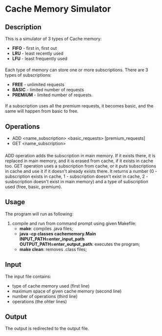 # Cache Memory Simulator

## Description
This is a simulator of 3 types of Cache memory:
- **FIFO** - first in, first out
- **LRU** - least recently used
- **LFU** - least frequently used

####
Each type of memory can store one or more subscriptions. There are 3 types of subscriptions:
- **FREE** - unlimited requests
- **BASIC** - limited number of requests
- **PREMIUM** - limited number of requests.

####
If a subscription uses all the premium requests, it becomes basic, and the same will happen from basic to free.

## Operations
- ADD <name_subscription> <basic_requests> [premium_requests]
- GET <name_subscription>

###
ADD operation adds the subscription in main memory. If it exists there, it is replaced in main memory, and it is erased from cache, if it exists in cache too. GET operation uses a subscription from cache, or it puts subscriptions in cache and use it if it doesn't already exists there. It returns a number (0 - subscription exists in cache, 1 - subscription doesn't exist in cache, 2 - susbscription doesn't exist in main memory) and a type of subscription used (free, basic, premium). 


## Usage
The program will run as following:
1. compile and run from command prompt using given Makefile:
	- **make**: compiles .java files;
	- **java -cp classes cachememory.Main INPUT_PATH=enter_input_path OUTPUT_PATH=enter_output_path**: executes the program;
	- **make clean**: removes .class files;

## Input
The input file contains:
- type of cache memory used (first line)
- maximum space of given cache memory (second line)
- number of operations (third line)
- operations (the ohter lines)

## Output
The output is redirected to the output file.
